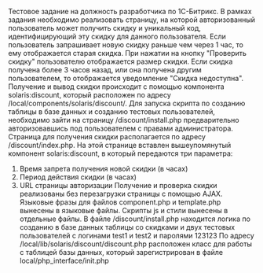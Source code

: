Тестовое задание на должность разработчика по 1С-Битрикс. В рамках задания необходимо реализовать страницу, на которой авторизованный пользователь может получить скидку и уникальный код, идентифицирующий эту скидку для данного пользователя. Если пользователь запрашивает новую скидку раньше чем через 1 час, то ему отображается старая скидка. При нажатии на кнопку "Проверить скидку" пользователю отображается размер скидки. Если скидка получена более 3 часов назад, или она получена другим пользователем, то отображается уведомление "Скидка недоступна".
Получение и вывод скидки происходит с помощью компонента solaris:discount, который расположен по адресу /local/components/solaris/discount/.
Для запуска скрипта по созданию таблицы в базе данных и созданию тестовых пользователей, необходимо зайти на страницу /discount/install.php предварительно авторизовавшись под пользователем с правами администратора.
Страница для получения скидки располагается по адресу /discount/index.php. На этой странице вставлен вышеупомянутый компонент solaris:discount, в который передаются три параметра:
1. Время запрета получения новой скидки (в часах)
2. Период действия скидки (в часах)
3. URL страницы авторизации
Получение и проверка скидки реализованы без перезагрузки страницы с помощью AJAX. Языковые фразы для файлов component.php и template.php вынесены в языковые файлы. Скрипты js и стили вынесены в отдельные файлы.
В файле /discount/install.php находится логика по созданию в базе данных таблицы со скидками и двух тестовых пользователей с логинами test1 и test2 и паролями 123123
По адресу /local/lib/solaris/discount/discount.php расположен класс для работы с таблицей базы данных, который зарегистрирован в файле local/php_interface/init.php